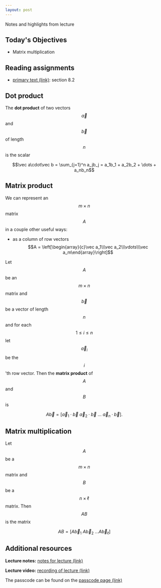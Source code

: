 ```yaml
---
layout: post
---
```


Notes and highlights from lecture

## Today's Objectives

* Matrix multiplication

## Reading assignments

* <a target="_parent" href="../../../extras/textbook.pdf">primary text (link)</a>: section 8.2

## Dot product

The **dot product** of two vectors $$\vec a$$ and $$\vec b$$ of length $$n$$ is the scalar

$$\vec a\cdot\vec b = \sum_{j=1}^n a_jb_j = a_1b_1 + a_2b_2 + \dots + a_nb_n$$

## Matrix product

We can represent an $$m\times n$$ matrix $$A$$ in a couple other useful ways:
* as a column of row vectors
$$A = \left[\begin{array}{c}\vec a_1\\\vec a_2\\\vdots\\\vec a_m\end{array}\right]$$


Let $$A$$ be an $$m\times n$$ matrix and $$\vec b$$ be a vector of length $$n$$ and for each $$1\leq i\leq n$$ let $$\vec a_i$$ be the $$i$$'th row vector.  Then the **matrix product** of $$A$$ and $$B$$ is

$$A\vec b = [\vec a_1\cdot \vec b\ \vec a_2\cdot\vec b\ \dots \ \vec a_n\cdot\vec b].$$

## Matrix multiplication

Let $$A$$ be a $$m\times n$$ matrix and $$B$$ be a $$n\times \ell$$ matrix.  Then $$AB$$ is the matrix

$$AB = [A\vec b_1\ A\vec b_2\ \dots A\vec b_{\ell}]$$

## Additional resources

**Lecture notes:** <a target="_parent" href="https://wcasper.github.io/math107spring2021/extras/notes/2021-02-22-Note-09-56.pdf">notes for lecture (link)</a>

**Lecture video:** <a target="_parent" href="">recording of lecture (link)</a>

The passcode can be found on the <a target="_parent" href="https://csufullerton.instructure.com/courses/3127326/pages/video-lecture-keys">passcode page (link)</a>


